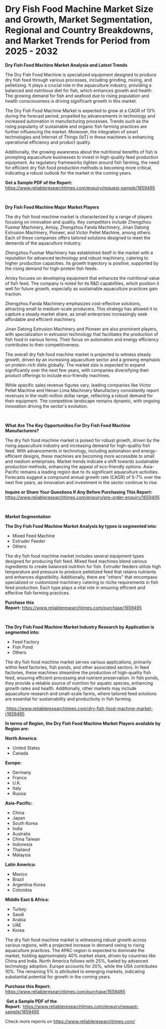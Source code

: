 <p><h1>Dry Fish Food Machine Market Size and Growth, Market Segmentation, Regional and Country Breakdowns, and Market Trends for Period from 2025 -  2032</h1></p><p><strong>Dry Fish Food Machine Market Analysis and Latest Trends</strong></p>
<p><p>The Dry Fish Food Machine is specialized equipment designed to produce dry fish feed through various processes, including grinding, mixing, and pelletizing. It plays a crucial role in the aquaculture industry, providing a balanced and nutritious diet for fish, which enhances growth and health. The growing demand for fish and seafood due to rising population and health consciousness is driving significant growth in this market.</p><p>The Dry Fish Food Machine Market is expected to grow at a CAGR of 13% during the forecast period, propelled by advancements in technology and increased automation in manufacturing processes. Trends such as the rising popularity of sustainable and organic fish farming practices are further influencing the market. Moreover, the integration of smart technologies and Internet of Things (IoT) in these machines is enhancing operational efficiency and product quality.</p><p>Additionally, the growing awareness about the nutritional benefits of fish is prompting aquaculture businesses to invest in high-quality feed production equipment. As regulatory frameworks tighten around fish farming, the need for efficient dry fish food production methods is becoming more critical, indicating a robust outlook for the market in the coming years.</p></p>
<p><strong>Get a Sample PDF of the Report:&nbsp;</strong> <a href="https://www.reliableresearchtimes.com/enquiry/request-sample/1659495?utm_campaign=3207&utm_medium=2&utm_source=Github&utm_content=ia&utm_term=24032025&utm_id=dry-fish-food-machine">https://www.reliableresearchtimes.com/enquiry/request-sample/1659495</a></p>
<p>&nbsp;</p>
<p><strong>Dry Fish Food Machine Major Market Players</strong></p>
<p><p>The dry fish food machine market is characterized by a range of players focusing on innovation and quality. Key competitors include Zhengzhou Fusmar Machinery, Amisy, Zhengzhou Fanda Machinery, Jinan Datong Extrusion Machinery, Pioneer, and Victor Pellet Machine, among others. Each of these companies offers tailored solutions designed to meet the demands of the aquaculture industry.</p><p>Zhengzhou Fusmar Machinery has established itself in the market with a reputation for advanced technology and robust machinery, catering to higher production capacities. Its growth trajectory is positive, supported by the rising demand for high-protein fish feeds.</p><p>Amisy focuses on developing equipment that enhances the nutritional value of fish feed. The company is noted for its R&D capabilities, which position it well for future growth, especially as sustainable aquaculture practices gain traction.</p><p>Zhengzhou Fanda Machinery emphasizes cost-effective solutions, attracting small to medium-scale producers. This strategy has allowed it to capture a steady market share, as small enterprises increasingly seek affordable and efficient machinery.</p><p>Jinan Datong Extrusion Machinery and Pioneer are also prominent players, with specialization in extrusion technology that facilitates the production of fish food in various forms. Their focus on automation and energy efficiency contributes to their competitiveness.</p><p>The overall dry fish food machine market is projected to witness steady growth, driven by an increasing aquaculture sector and a growing emphasis on protein-rich diets globally. The market size is expected to expand significantly over the next few years, with companies diversifying their product offerings to include eco-friendly machines.</p><p>While specific sales revenue figures vary, leading companies like Victor Pellet Machine and Henan Lima Machinery Manufactory consistently report revenues in the multi-million dollar range, reflecting a robust demand for their equipment. The competitive landscape remains dynamic, with ongoing innovation driving the sector's evolution.</p></p>
<p>&nbsp;</p>
<p><strong>What Are The Key Opportunities For Dry Fish Food Machine Manufacturers?</strong></p>
<p><p>The dry fish food machine market is poised for robust growth, driven by the rising aquaculture industry and increasing demand for high-quality fish feed. With advancements in technology, including automation and energy-efficient designs, these machines are becoming more accessible to small and medium enterprises. Market trends indicate a shift towards sustainable production methods, enhancing the appeal of eco-friendly options. Asia-Pacific remains a leading region due to its significant aquaculture activities. Forecasts suggest a compound annual growth rate (CAGR) of 5-7% over the next five years, as innovation and investment in the sector continue to rise.</p></p>
<p><strong>Inquire or Share Your Questions If Any Before Purchasing This Report:</strong> <a href="https://www.reliableresearchtimes.com/enquiry/pre-order-enquiry/1659495?utm_campaign=3207&utm_medium=2&utm_source=Github&utm_content=ia&utm_term=24032025&utm_id=dry-fish-food-machine">https://www.reliableresearchtimes.com/enquiry/pre-order-enquiry/1659495</a></p>
<p>&nbsp;</p>
<p><strong>Market Segmentation</strong></p>
<p><strong>The Dry Fish Food Machine Market Analysis by types is segmented into:</strong></p>
<p><ul><li>Mixed Feed Machine</li><li>Extruder Feeder</li><li>Others</li></ul></p>
<p><p>The dry fish food machine market includes several equipment types designed for producing fish feed. Mixed feed machines blend various ingredients to create balanced nutrition for fish. Extruder feeders utilize high temperature and pressure to produce pelletized feed that retains nutrients and enhances digestibility. Additionally, there are "others" that encompass specialized or customized machinery catering to niche requirements in fish feed production. Each type plays a vital role in ensuring efficient and effective fish farming practices.</p></p>
<p><strong>Purchase this Report:&nbsp;</strong><a href="https://www.reliableresearchtimes.com/purchase/1659495?utm_campaign=3207&utm_medium=2&utm_source=Github&utm_content=ia&utm_term=24032025&utm_id=dry-fish-food-machine">https://www.reliableresearchtimes.com/purchase/1659495</a></p>
<p>&nbsp;</p>
<p><strong>The Dry Fish Food Machine Market Industry Research by Application is segmented into:</strong></p>
<p><ul><li>Feed Factory</li><li>Fish Pond</li><li>Others</li></ul></p>
<p><p>The dry fish food machine market serves various applications, primarily within feed factories, fish ponds, and other associated sectors. In feed factories, these machines streamline the production of high-quality fish feed, ensuring efficient processing and nutrient preservation. In fish ponds, they provide a reliable source of nutrition for aquatic species, enhancing growth rates and health. Additionally, other markets may include aquaculture research and small-scale farms, where tailored feed solutions are essential for sustainability and productivity in fish farming.</p></p>
<p><a href="https://www.reliableresearchtimes.com/dry-fish-food-machine-market-r1659495?utm_campaign=3207&utm_medium=2&utm_source=Github&utm_content=ia&utm_term=24032025&utm_id=dry-fish-food-machine">&nbsp;https://www.reliableresearchtimes.com/dry-fish-food-machine-market-r1659495</a></p>
<p><strong>In terms of Region, the Dry Fish Food Machine Market Players available by Region are:</strong></p>
<p>
    <p> <strong> North America: </strong>
        <ul>
            <li>United States</li>
            <li>Canada</li>
        </ul>
        </p> 
    <p> <strong> Europe: </strong>
        <ul>
            <li>Germany</li>
            <li>France</li>
            <li>U.K.</li>
            <li>Italy</li>
            <li>Russia</li>
        </ul>
        </p> 
    <p> <strong> Asia-Pacific: </strong>
        <ul>
            <li>China</li>
            <li>Japan</li>
            <li>South Korea</li>
            <li>India</li>
            <li>Australia</li>
            <li>China Taiwan</li>
            <li>Indonesia</li>
            <li>Thailand</li>
            <li>Malaysia</li>
        </ul>
        </p> 
    <p> <strong> Latin America: </strong>
        <ul>
            <li>Mexico</li>
            <li>Brazil</li>
            <li>Argentina Korea</li>
            <li>Colombia</li>
        </ul>
        </p> 
    <p> <strong> Middle East & Africa: </strong>
        <ul>
            <li>Turkey</li>
            <li>Saudi</li>
            <li>Arabia</li>
            <li>UAE</li>
            <li>Korea</li>
        </ul>
    </p>
    </p>
<p><p>The dry fish food machine market is witnessing robust growth across various regions, with a projected increase in demand owing to rising aquaculture practices. The APAC region is expected to dominate the market, holding approximately 40% market share, driven by countries like China and India. North America follows with 25%, fueled by advanced technology adoption. Europe accounts for 20%, while the USA contributes 10%. The remaining 5% is attributed to emerging markets, indicating substantial potential for growth in the coming years.</p></p>
<p><strong>Purchase this Report: </strong><a href="https://www.reliableresearchtimes.com/purchase/1659495?utm_campaign=3207&utm_medium=2&utm_source=Github&utm_content=ia&utm_term=24032025&utm_id=dry-fish-food-machine">https://www.reliableresearchtimes.com/purchase/1659495</a></p>
<p>&nbsp;<strong>Get a Sample PDF of the Report:&nbsp;&nbsp;</strong><a href="https://www.reliableresearchtimes.com/enquiry/request-sample/1659495?utm_campaign=3207&utm_medium=2&utm_source=Github&utm_content=ia&utm_term=24032025&utm_id=dry-fish-food-machine">https://www.reliableresearchtimes.com/enquiry/request-sample/1659495</a></p>
<p><strong></strong></p>
<p>Check more reports on <a href="https://www.reliableresearchtimes.com/?utm_campaign=3207&utm_medium=2&utm_source=Github&utm_content=ia&utm_term=24032025&utm_id=dry-fish-food-machine">https://www.reliableresearchtimes.com/</a></p>